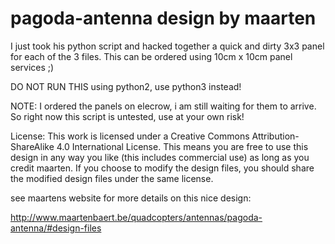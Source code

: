 # pagoda-antenna design by maarten

I just took his python script and hacked together a quick and dirty 3x3 panel
for each of the 3 files. This can be ordered using 10cm x 10cm panel services ;)

DO NOT RUN THIS using python2, use python3 instead!

NOTE:
I ordered the panels on elecrow, i am still waiting for them to arrive. So right now this script is untested, use at your own risk!

License:
This work is licensed under a Creative Commons Attribution-ShareAlike 4.0 International License.
This means you are free to use this design in any way you like (this includes commercial use) 
as long as you credit maarten. If you choose to modify the design files, you should 
share the modified design files under the same license.

see maartens website for more details on this nice design:

http://www.maartenbaert.be/quadcopters/antennas/pagoda-antenna/#design-files
